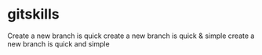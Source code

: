 # gitskills
Create a new branch is quick
create a new branch is quick & simple
create a new branch is quick and simple
